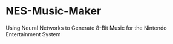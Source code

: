 # NES-Music-Maker
Using Neural Networks to Generate 8-Bit Music for the Nintendo Entertainment System
